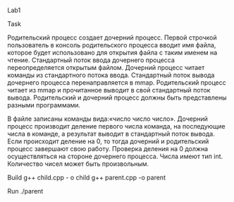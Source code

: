 Lab1

Task

Родительский процесс создает дочерний процесс. Первой строчкой пользователь в консоль
родительского процесса вводит имя файла, которое будет использовано для открытия файла с
таким именем на чтение. Стандартный поток ввода дочернего процесса переопределяется
открытым файлом. Дочерний процесс читает команды из стандартного потока ввода.
Стандартный поток вывода дочернего процесса перенаправляется в mmap. Родительский процесс
читает из mmap и прочитанное выводит в свой стандартный поток вывода. Родительский и
дочерний процесс должны быть представлены разными программами.


В файле записаны команды вида:«число число число<endline>». Дочерний процесс
производит деление первого числа команда, на последующие числа в команде, а результат
выводит в стандартный поток вывода. Если происходит деление на 0, то тогда дочерний и
родительский процесс завершают свою работу. Проверка деления на 0 должна осуществляться на
стороне дочернего процесса. Числа имеют тип int. Количество чисел может быть произвольным.




Build
g++ child.cpp - o child
g++ parent.cpp -o parent

Run
./parent
